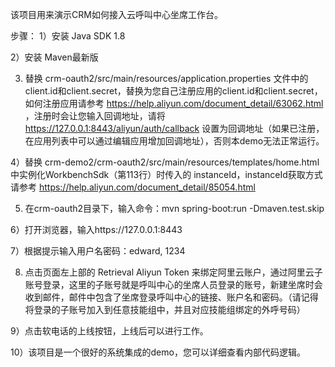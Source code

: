 该项目用来演示CRM如何接入云呼叫中心坐席工作台。

步骤：
1）安装 Java SDK 1.8

2）安装 Maven最新版

3) 替换 crm-oauth2/src/main/resources/application.properties 文件中的client.id和client.secret，替换为您自己注册应用的client.id和client.secret，如何注册应用请参考 https://help.aliyun.com/document_detail/63062.html ，注册时会让您输入回调地址，请将 https://127.0.0.1:8443/aliyun/auth/callback 设置为回调地址（如果已注册，在应用列表中可以通过编辑应用增加回调地址），否则本demo无法正常运行。

4）替换 crm-demo2/crm-oauth2/src/main/resources/templates/home.html 中实例化WorkbenchSdk（第113行）时传入的 instanceId，instanceId获取方式请参考 https://help.aliyun.com/document_detail/85054.html

5) 在crm-oauth2目录下，输入命令：mvn spring-boot:run -Dmaven.test.skip

6）打开浏览器，输入https://127.0.0.1:8443

7）根据提示输入用户名密码：edward, 1234

8) 点击页面左上部的 Retrieval Aliyun Token 来绑定阿里云账户，通过阿里云子账号登录，这里的子账号就是呼叫中心的坐席人员登录的账号，新建坐席时会收到邮件，邮件中包含了坐席登录呼叫中心的链接、账户名和密码。（请记得将登录的子账号加入到任意技能组中，并且对应技能组绑定的外呼号码）

9）点击软电话的上线按钮，上线后可以进行工作。

10）该项目是一个很好的系统集成的demo，您可以详细查看内部代码逻辑。


